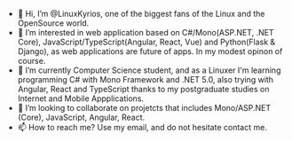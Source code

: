 - 👋 Hi, I’m @LinuxKyrios, one of the biggest fans of the Linux and the OpenSource world. 
- 👀 I’m interested in web application based on C#/Mono(ASP.NET, .NET Core), JavaScript/TypeScript(Angular, React, Vue) and Python(Flask & Django), as web applications are future of apps. In my modest opinon of course.
- 🌱 I’m currently Computer Science student, and as a Linuxer I'm learning programming C# with Mono Framework and .NET 5.0, also trying with Angular, React and TypeScript thanks to my postgraduate studies on Internet and Mobile Appplications.
- 💞️ I’m looking to collaborate on projetcts that includes Mono/ASP.NET (Core), JavaScript, Angular, React.
- 📫 How to reach me? Use my email, and do not hesitate contact me.

<!---
LinuxKyrios/LinuxKyrios is a ✨ special ✨ repository because its `README.md` (this file) appears on your GitHub profile.
You can click the Preview link to take a look at your changes.
--->
